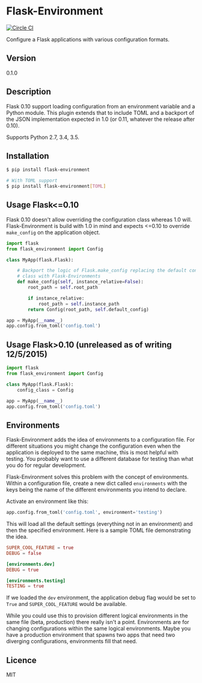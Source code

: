 # Flask-Environment
[![Circle CI](https://circleci.com/gh/nZac/flask-environment.svg?style=svg)](https://circleci.com/gh/nZac/flask-environment)

Configure a Flask applications with various configuration formats.

## Version
0.1.0

## Description

Flask 0.10 support loading configuration from an environment variable and a
Python module.  This plugin extends that to include TOML and a backport of the
JSON implementation expected in 1.0 (or 0.11, whatever the release after 0.10).


Supports Python 2.7, 3.4, 3.5.

## Installation

```sh
$ pip install flask-environment
```

```sh
# With TOML support
$ pip install flask-environment[TOML]
```


## Usage Flask<=0.10

Flask 0.10 doesn't allow overriding the configuration class whereas 1.0 will.
Flask-Environment is build with 1.0 in mind and expects <=0.10 to override
`make_config` on the application object.

```python
import flask
from flask_environment import Config

class MyApp(flask.Flask):

    # Backport the logic of Flask.make_config replacing the default config
    # class with Flask-Environments
    def make_config(self, instance_relative=False):
        root_path = self.root_path

        if instance_relative:
            root_path = self.instance_path
        return Config(root_path, self.default_config)

app = MyApp(__name__)
app.config.from_toml('config.toml')
```

## Usage Flask>0.10 (unreleased as of writing 12/5/2015)

```python
import flask
from flask_environment import Config

class MyApp(flask.Flask):
    config_class = Config

app = MyApp(__name__)
app.config.from_toml('config.toml')
```


## Environments

Flask-Environment adds the idea of environments to a configuration file. For
different situations you might change the configuration even when the
application is deployed to the same machine, this is most helpful with testing.
You probably want to use a different database for testing than what you do for
regular development.

Flask-Environment solves this problem with the concept of environments. Within a
configuration file, create a new dict called `environments` with the keys being
the name of the different environments you intend to declare.

Activate an environment like this:

```python
app.config.from_toml('config.toml', environment='testing')
```

This will load all the default settings (everything not in an environment)
and then the specified environment. Here is a sample TOML file demonstrating the
idea.

```toml
SUPER_COOL_FEATURE = true
DEBUG = false

[environments.dev]
DEBUG = true

[environments.testing]
TESTING = true
```

If we loaded the `dev` environment, the application debug flag would be set to
`True` and `SUPER_COOL_FEATURE` would be available.

While you could use this to provision different logical environments in the same
file (beta, production) there really isn't a point. Environments are for
changing configurations within the same logical environments. Maybe you have a
production environment that spawns two apps that need two diverging
configurations, environments fill that need.

## Licence

MIT
